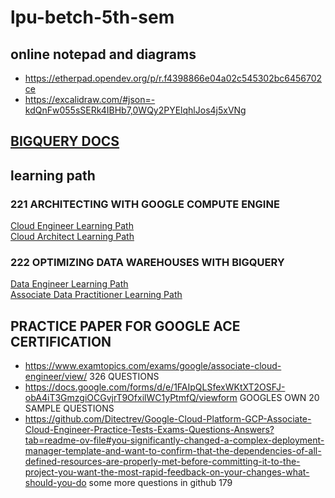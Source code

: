 # lpu-betch-5th-sem
## online notepad and diagrams
- https://etherpad.opendev.org/p/r.f4398866e04a02c545302bc6456702ce
- https://excalidraw.com/#json=-kdQnFw055sSERk4IBHb7,0WQy2PYElqhlJos4j5xVNg
## [BIGQUERY DOCS](https://cloud.google.com/bigquery/docs/introduction)
## learning path 
### 221 ARCHITECTING WITH GOOGLE COMPUTE ENGINE  
[Cloud Engineer Learning Path](https://www.cloudskillsboost.google/paths/11)      
[Cloud Architect Learning Path](https://www.cloudskillsboost.google/paths/12)
### 222 OPTIMIZING DATA WAREHOUSES WITH BIGQUERY  
[Data Engineer Learning Path](https://www.cloudskillsboost.google/paths/16)  
[Associate Data Practitioner Learning Path](https://www.cloudskillsboost.google/paths/1336
)  
## PRACTICE PAPER FOR GOOGLE ACE CERTIFICATION
- https://www.examtopics.com/exams/google/associate-cloud-engineer/view/
   326 QUESTIONS
- https://docs.google.com/forms/d/e/1FAIpQLSfexWKtXT2OSFJ-obA4iT3GmzgiOCGvjrT9OfxilWC1yPtmfQ/viewform
   GOOGLES OWN 20 SAMPLE QUESTIONS
- https://github.com/Ditectrev/Google-Cloud-Platform-GCP-Associate-Cloud-Engineer-Practice-Tests-Exams-Questions-Answers?tab=readme-ov-file#you-significantly-changed-a-complex-deployment-manager-template-and-want-to-confirm-that-the-dependencies-of-all-defined-resources-are-properly-met-before-committing-it-to-the-project-you-want-the-most-rapid-feedback-on-your-changes-what-should-you-do
   some more questions in github 179
